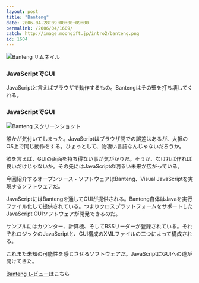 ```yaml
---
layout: post
title: "Banteng"
date: 2006-04-28T09:00:00+09:00
permalink: /2006/04/1609/
catch: http://image.moongift.jp/intro2/banteng.png
id: 1604
---
```

 ![Banteng サムネイル](http://image.moongift.jp/intro2/banteng.t.png "Banteng サムネイル")
  

### JavaScriptでGUI
  
JavaScriptと言えばブラウザで動作するもの。Bantengはその壁を打ち壊してくれる。  
<!--more-->  

### JavaScriptでGUI
  

![Banteng スクリーンショット](http://image.moongift.jp/intro2/banteng.png "Banteng スクリーンショット")

  

誰かが気付いてしまった。JavaScriptはブラウザ間での誤差はあるが、大抵のOS上で同じ動作をする。ひょっとして、物凄い言語なんじゃないだろうか。

  

欲を言えば、GUIの画面を持ち得ない事が気がかりだ。そうか、なければ作れば良いだけじゃないか。その先にはJavaScriptの明るい未来が広がっている。

  

今回紹介するオープンソース・ソフトウェアはBanteng、Visual JavaScriptを実現するソフトウェアだ。

  

JavaScriptにはBantengを通してGUIが提供される。Banteng自体はJavaを実行ファイル化して提供されている。つまりクロスプラットフォームをサポートしたJavaScript GUIソフトウェアが開発できるのだ。

  

サンプルにはカウンター、計算機、そしてRSSリーダーが登録されている。それぞれロジックのJavaScriptと、GUI構成のXMLファイルの二つによって構成される。

  

これまた未知の可能性を感じさせるソフトウェアだ。JavaScriptにGUIへの道が開けてきた。

  

[Banteng レビュー](http://oss.moongift.jp/review/i-1610.html)はこちら

